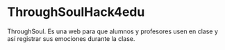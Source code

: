 # ThroughSoulHack4edu
ThroughSoul. Es una web para que alumnos y profesores usen en clase y así registrar sus emociones durante la clase.
